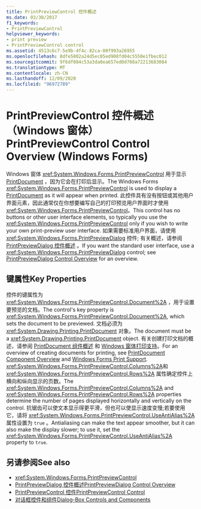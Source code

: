 ```yaml
---
title: PrintPreviewControl 控件概述
ms.date: 03/30/2017
f1_keywords:
- PrintPreviewControl
helpviewer_keywords:
- print preview
- PrintPreviewControl control
ms.assetid: 4513c6c7-5e9b-4f4c-82ca-00f993a26955
ms.openlocfilehash: 8dfe5802a24d5ec85ed908fd04c5550e1fbec012
ms.sourcegitcommit: 9f6df084c53a3da0ea657ed0d708a72213683084
ms.translationtype: MT
ms.contentlocale: zh-CN
ms.lasthandoff: 12/09/2020
ms.locfileid: "96972789"
---
```

# <a name="printpreviewcontrol-control-overview-windows-forms"></a><span data-ttu-id="2eb82-102">PrintPreviewControl 控件概述（Windows 窗体）</span><span class="sxs-lookup"><span data-stu-id="2eb82-102">PrintPreviewControl Control Overview (Windows Forms)</span></span>
<span data-ttu-id="2eb82-103">Windows 窗体 <xref:System.Windows.Forms.PrintPreviewControl> 用于显示 [PrintDocument](printdocument-component-windows-forms.md) ，因为它会在打印后显示。</span><span class="sxs-lookup"><span data-stu-id="2eb82-103">The Windows Forms <xref:System.Windows.Forms.PrintPreviewControl> is used to display a [PrintDocument](printdocument-component-windows-forms.md) as it will appear when printed.</span></span> <span data-ttu-id="2eb82-104">此控件具有没有按钮或其他用户界面元素，因此通常仅在你想要编写自己的打印预览用户界面时才使用 <xref:System.Windows.Forms.PrintPreviewControl>。</span><span class="sxs-lookup"><span data-stu-id="2eb82-104">This control has no buttons or other user interface elements, so typically you use the <xref:System.Windows.Forms.PrintPreviewControl> only if you wish to write your own print-preview user interface.</span></span> <span data-ttu-id="2eb82-105">如果需要标准用户界面，请使用 <xref:System.Windows.Forms.PrintPreviewDialog> 控件; 有关概述，请参阅 [PrintPreviewDialog 控件概述](printpreviewdialog-control-overview-windows-forms.md) 。</span><span class="sxs-lookup"><span data-stu-id="2eb82-105">If you want the standard user interface, use a <xref:System.Windows.Forms.PrintPreviewDialog> control; see [PrintPreviewDialog Control Overview](printpreviewdialog-control-overview-windows-forms.md) for an overview.</span></span>  
  
## <a name="key-properties"></a><span data-ttu-id="2eb82-106">键属性</span><span class="sxs-lookup"><span data-stu-id="2eb82-106">Key Properties</span></span>  
 <span data-ttu-id="2eb82-107">控件的键属性为 <xref:System.Windows.Forms.PrintPreviewControl.Document%2A> ，用于设置要预览的文档。</span><span class="sxs-lookup"><span data-stu-id="2eb82-107">The control's key property is <xref:System.Windows.Forms.PrintPreviewControl.Document%2A>, which sets the document to be previewed.</span></span> <span data-ttu-id="2eb82-108">文档必须为 <xref:System.Drawing.Printing.PrintDocument> 对象。</span><span class="sxs-lookup"><span data-stu-id="2eb82-108">The document must be a <xref:System.Drawing.Printing.PrintDocument> object.</span></span> <span data-ttu-id="2eb82-109">有关创建打印文档的概述，请参阅 [PrintDocument 组件概述](printdocument-component-overview-windows-forms.md) 和 [Windows 窗体打印支持](../advanced/windows-forms-print-support.md)。</span><span class="sxs-lookup"><span data-stu-id="2eb82-109">For an overview of creating documents for printing, see [PrintDocument Component Overview](printdocument-component-overview-windows-forms.md) and [Windows Forms Print Support](../advanced/windows-forms-print-support.md).</span></span> <span data-ttu-id="2eb82-110"><xref:System.Windows.Forms.PrintPreviewControl.Columns%2A>和 <xref:System.Windows.Forms.PrintPreviewControl.Rows%2A> 属性确定控件上横向和纵向显示的页数。</span><span class="sxs-lookup"><span data-stu-id="2eb82-110">The <xref:System.Windows.Forms.PrintPreviewControl.Columns%2A> and <xref:System.Windows.Forms.PrintPreviewControl.Rows%2A> properties determine the number of pages displayed horizontally and vertically on the control.</span></span> <span data-ttu-id="2eb82-111">抗锯齿可以使文本显示得更平滑，但也可以使显示速度变慢;若要使用它，请将 <xref:System.Windows.Forms.PrintPreviewControl.UseAntiAlias%2A> 属性设置为 `true` 。</span><span class="sxs-lookup"><span data-stu-id="2eb82-111">Antialiasing can make the text appear smoother, but it can also make the display slower; to use it, set the <xref:System.Windows.Forms.PrintPreviewControl.UseAntiAlias%2A> property to `true`.</span></span>  
  
## <a name="see-also"></a><span data-ttu-id="2eb82-112">另请参阅</span><span class="sxs-lookup"><span data-stu-id="2eb82-112">See also</span></span>

- <xref:System.Windows.Forms.PrintPreviewControl>
- [<span data-ttu-id="2eb82-113">PrintPreviewDialog 控件概述</span><span class="sxs-lookup"><span data-stu-id="2eb82-113">PrintPreviewDialog Control Overview</span></span>](printpreviewdialog-control-overview-windows-forms.md)
- [<span data-ttu-id="2eb82-114">PrintPreviewControl 控件</span><span class="sxs-lookup"><span data-stu-id="2eb82-114">PrintPreviewControl Control</span></span>](printpreviewcontrol-control-windows-forms.md)
- [<span data-ttu-id="2eb82-115">对话框控件和组件</span><span class="sxs-lookup"><span data-stu-id="2eb82-115">Dialog-Box Controls and Components</span></span>](dialog-box-controls-and-components-windows-forms.md)
